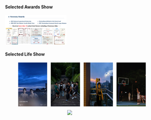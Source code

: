 #### Selected Awards Show
<img src="static/assets/img/award.jpg" style="width:40%; height:auto;" alt="奖项备份">



#### Selected Life Show

<div style="display: flex; flex-wrap: wrap; gap: 12px; justify-content: center;">
  <img src="static/assets/img/lifeshow1.png" style="flex: 1 1 180px; max-width: 19%; width: 180px; height:auto;">
  <img src="static/assets/img/lifeshow2.jpg" style="flex: 1 1 180px; max-width: 19%; width: 180px; height:auto;">
  <img src="static/assets/img/lifeshow3.jpg" style="flex: 1 1 180px; max-width: 19%; width: 180px; height:auto;">
  <img src="static/assets/img/lifeshow4.jpg" style="flex: 1 1 180px; max-width: 19%; width: 180px; height:auto;">
  <img src="static/assets/img/lifeshow5.jpg" style="flex: 1 1 180px; max-width: 19%; width: 180px; height:auto;">
</div>
